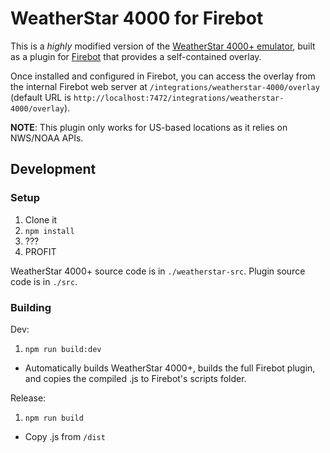 # WeatherStar 4000 for Firebot

This is a *highly* modified version of the [WeatherStar 4000+ emulator](https://github.com/netbymatt/ws4kp), built as a plugin for [Firebot](https://github.com/crowbartools/Firebot) that provides a self-contained overlay.

Once installed and configured in Firebot, you can access the overlay from the internal Firebot web server at `/integrations/weatherstar-4000/overlay` (default URL is `http://localhost:7472/integrations/weatherstar-4000/overlay`).

**NOTE**: This plugin only works for US-based locations as it relies on NWS/NOAA APIs.

## Development

### Setup
1. Clone it
2. `npm install`
3. ???
4. PROFIT

WeatherStar 4000+ source code is in `./weatherstar-src`. Plugin source code is in `./src`.

### Building
Dev:
1. `npm run build:dev`
- Automatically builds WeatherStar 4000+, builds the full Firebot plugin, and copies the compiled .js to Firebot's scripts folder.

Release:
1. `npm run build`
- Copy .js from `/dist`